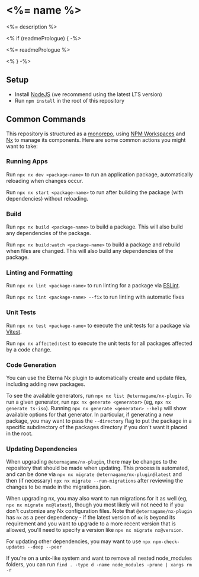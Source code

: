 # <%= name %>

<%= description %>

<% if (readmePrologue) { -%>
<!-- Managed by @eternagame/nx-plugin - prologue -->
<%= readmePrologue %>
<!-- End managed by @eternagame/nx-plugin - prologue -->

<% } -%>
<!-- Managed by @eternagame/nx-plugin - setup -->
## Setup

- Install [NodeJS](https://nodejs.org/en/download/) (we recommend using the latest LTS version)
- Run `npm install` in the root of this repository
<!-- End managed by @eternagame/nx-plugin - setup -->

<!-- Managed by @eternagame/nx-plugin - commands -->
## Common Commands

This repository is structured as a [monorepo](https://monorepo.tools/), using
[NPM Workspaces](https://docs.npmjs.com/cli/v8/using-npm/workspaces) and [Nx](https://nx.dev/) to
manage its components. Here are some common actions you might want to take:
<!-- End managed by @eternagame/nx-plugin - commands -->

<!-- Managed by @eternagame/nx-plugin - commands/run -->
### Running Apps

Run `npx nx dev <package-name>` to run an application package, automatically reloading when changes occur.

Run `npx nx start <package-name>` to run after building the package (with dependencies) without reloading.
<!-- End managed by @eternagame/nx-plugin - commands/run -->

<!-- Managed by @eternagame/nx-plugin - commands/build -->
### Build

Run `npx nx build <package-name>` to build a package. This will also build any dependencies of the package.

Run `npx nx build:watch <package-name>` to build a package and rebuild when files are changed.
This will also build any dependencies of the package.
<!-- End managed by @eternagame/nx-plugin - commands/build -->

<!-- Managed by @eternagame/nx-plugin - commands/lint -->
### Linting and Formatting

Run `npx nx lint <package-name>` to run linting for a package via [ESLint](https://eslint.org/).

Run `npx nx lint <package-name> --fix` to run linting with automatic fixes
<!-- End managed by @eternagame/nx-plugin - commands/lint -->

<!-- Managed by @eternagame/nx-plugin - commands/test -->
### Unit Tests

Run `npx nx test <package-name>` to execute the unit tests for a package via [Vitest](https://vitest.dev/).

Run `npx nx affected:test` to execute the unit tests for all packages affected by a code change.
<!-- End managed by @eternagame/nx-plugin - commands/test -->

<!-- Managed by @eternagame/nx-plugin - commands/generate -->
### Code Generation

You can use the Eterna Nx plugin to automatically create and update files, including adding new packages.

To see the available generators, run `npx nx list @eternagame/nx-plugin`. To run a given generator,
run `npx nx generate <generator>` (eg, `npx nx generate ts-iso`). Running `npx nx generate <generator> --help`
will show available options for that generator. In particular, if generating a new package, you may want to pass
the `--directory` flag to put the package in a specific subdirectory of the packages directory if you don't
want it placed in the root.
<!-- End managed by @eternagame/nx-plugin - commands/generate -->

<!-- Managed by @eternagame/nx-plugin - commands/update -->
### Updating Dependencies

When upgrading `@eternagame/nx-plugin`, there may be changes to the repository that should be made when updating.
This process is automated, and can be done via `npx nx migrate @eternagame/nx-plugin@latest` and then (if necessary)
`npx nx migrate --run-migrations` after reviewing the changes to be made in the migrations.json.

When upgrading nx, you may also want to run migrations for it as well (eg, `npx nx migrate nx@latest`),
though you most likely will not need to if you don't customize any Nx configuration files. Note that `@eternagame/nx-plugin`
has `nx` as a peer dependency - if the latest version of `nx` is beyond its requirement and you want to upgrade
to a more recent version that is allowed, you'll need to specify a version like `npx nx migrate nx@version`.

For updating other dependencies, you may want to use `npx npm-check-updates --deep --peer`

If you're on a unix-like system and want to remove all nested node_modules folders,
you can run `find . -type d -name node_modules -prune | xargs rm -r`
<!-- End managed by @eternagame/nx-plugin - commands/update -->
